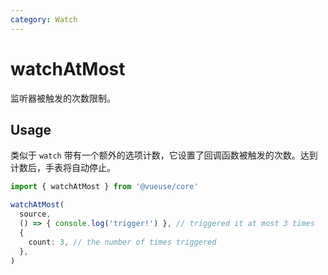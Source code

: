 ```yaml
---
category: Watch
---
```


# watchAtMost

监听器被触发的次数限制。

## Usage

类似于 `watch` 带有一个额外的选项计数，它设置了回调函数被触发的次数。达到计数后，手表将自动停止。

```ts
import { watchAtMost } from '@vueuse/core'

watchAtMost(
  source,
  () => { console.log('trigger!') }, // triggered it at most 3 times
  {
    count: 3, // the number of times triggered
  },
)
```
